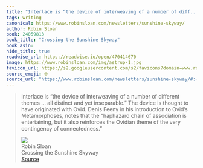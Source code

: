```yaml
---
title: "Interlace is “the device of interweaving of a number of diff..."
tags: writing
canonical: https://www.robinsloan.com/newsletters/sunshine-skyway/
author: Robin Sloan
book: 24059813
book_title: "Crossing the Sunshine Skyway"
book_asin: 
hide_title: true
readwise_url: https://readwise.io/open/470414670
image: https://www.robinsloan.com/img/astrup-1.jpg
favicon_url: https://s2.googleusercontent.com/s2/favicons?domain=www.robinsloan.com
source_emoji: 🌐
source_url: "https://www.robinsloan.com/newsletters/sunshine-skyway/#:~:text=Interlace%20is%20%E2%80%9Cthe,contingency%20of%20connectedness.%E2%80%9D"
---
```


> Interlace is “the device of interweaving of a number of different themes … all distinct and yet inseparable.” The device is thought to have originated with Ovid. Denis Feeny in his introduction to Ovid’s Metamorphoses, notes that the “haphazard chain of association is entertaining, but it also reinforces the Ovidian theme of the very contingency of connectedness.”
> <div class="quoteback-footer"><div class="quoteback-avatar"><img class="mini-favicon" src="https://s2.googleusercontent.com/s2/favicons?domain=www.robinsloan.com"></div><div class="quoteback-metadata"><div class="metadata-inner"><span style="display:none">FROM:</span><div aria-label="Robin Sloan" class="quoteback-author"> Robin Sloan</div><div aria-label="Crossing the Sunshine Skyway" class="quoteback-title"> Crossing the Sunshine Skyway</div></div></div><div class="quoteback-backlink"><a target="_blank" aria-label="go to the full text of this quotation" rel="noopener" href="https://www.robinsloan.com/newsletters/sunshine-skyway/#:~:text=Interlace%20is%20%E2%80%9Cthe,contingency%20of%20connectedness.%E2%80%9D" class="quoteback-arrow"> Source</a></div></div>